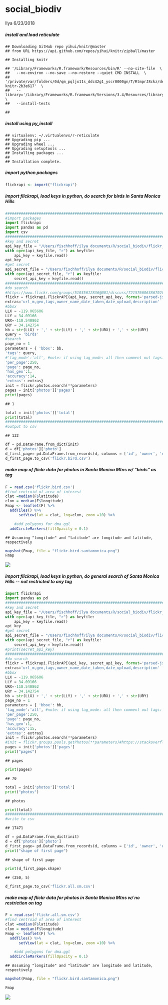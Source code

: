 social\_biodiv
================
Ilya
6/23/2018

##### install and load reticulate

    ## Downloading GitHub repo yihui/knitr@master
    ## from URL https://api.github.com/repos/yihui/knitr/zipball/master

    ## Installing knitr

    ## '/Library/Frameworks/R.framework/Resources/bin/R' --no-site-file  \
    ##   --no-environ --no-save --no-restore --quiet CMD INSTALL  \
    ##   '/private/var/folders/0d/qm_pqljx11s_ddc42g1_yscr0000gn/T/RtmprJ8ckz/devtools105535b1c1773/yihui-knitr-2b3e617'  \
    ##   --library='/Library/Frameworks/R.framework/Versions/3.4/Resources/library'  \
    ##   --install-tests

    ## 

##### install using py\_install

    ## virtualenv: ~/.virtualenvs/r-reticulate 
    ## Upgrading pip ...
    ## Upgrading wheel ...
    ## Upgrading setuptools ...
    ## Installing packages ...
    ## 
    ## Installation complete.

##### import python packages

``` r
flickrapi <- import("flickrapi")
```

##### import flickrapi, load keys in python, do search for birds in Santa Monica Hills

``` python
#####################################################################################
#import packages
import flickrapi
import pandas as pd
import csv
#####################################################################################
#key and secret
api_key_file = "/Users/fischhoff/ilya documents/R/social_biodiv/flickr_api_key.txt"
with open(api_key_file, "r") as keyfile:
    api_key = keyfile.read()
api_key
#get secret
api_secret_file = "/Users/fischhoff/ilya documents/R/social_biodiv/flickr_api_secret.txt"
with open(api_secret_file, "r") as keyfile:
    secret_api_key = keyfile.read()
#####################################################################################
#do search
#https://www.flickr.com/groups/51035612836@N01/discuss/72157668638670202/
flickr = flickrapi.FlickrAPI(api_key, secret_api_key, format='parsed-json')
extras='url_m,geo,tags,owner_name,date_taken,date_upload,description'
#bbox
LLX = -119.065606
LLY = 34.09166
URX=-118.540862
URY = 34.142754
bb = str(LLX) + ',' + str(LLY) + ',' + str(URX) + ',' + str(URY)
query = 'birds'
#search
page_no = 1
parameters = { 'bbox': bb, 
'tags': query, 
#'tag_mode':'all', #note: if using tag_mode: all then comment out tags: query
'per_page':250, 
'page': page_no, 
'has_geo':1, 
'accuracy':14,
'extras': extras}
init = flickr.photos.search(**parameters)
pages = init['photos']['pages']
print(pages)
```

    ## 1

``` python
total = init['photos']['total']
print(total)
#####################################################################################
#output to csv
```

    ## 132

``` python
df = pd.DataFrame.from_dict(init)
d = df['photos']['photo']
d_first_page= pd.DataFrame.from_records(d, columns = ['id', 'owner', 'description', 'latitude', 'longitude'])
d_first_page.to_csv('flickr.bird.csv')
```

##### make map of flickr data for photos in Santa Monica Mtns w/ "birds" as tag

``` r
F = read.csv('flickr.bird.csv')
#find centroid of area of interest
clat =median(F$latitude)
clon = median(F$longitude)
Fmap <- leaflet(F) %>%
  addTiles() %>%
      setView(lat = clat, lng=clon, zoom =10) %>%

    #add polygons for dma.ggl 
  addCircleMarkers(fillOpacity = 0.1)
```

    ## Assuming "longitude" and "latitude" are longitude and latitude, respectively

``` r
mapshot(Fmap, file = "flickr.bird.santamonica.png")
Fmap
```

![](social_biodiv_files/figure-markdown_github/unnamed-chunk-5-1.png)

##### import flickrapi, load keys in python, do general search of Santa Monica Hills -- not restricted to any tag

``` python
import flickrapi
import pandas as pd
#####################################################################################
#key and secret
api_key_file = "/Users/fischhoff/ilya documents/R/social_biodiv/flickr_api_key.txt"
with open(api_key_file, "r") as keyfile:
    api_key = keyfile.read()
api_key
#get secret
api_secret_file = "/Users/fischhoff/ilya documents/R/social_biodiv/flickr_api_secret.txt"
with open(api_secret_file, "r") as keyfile:
    secret_api_key = keyfile.read()
#print(secret_api_key)
#####################################################################################
#do search
flickr = flickrapi.FlickrAPI(api_key, secret_api_key, format='parsed-json')
extras='url_m,geo,tags,owner_name,date_taken,date_upload,description'
#bbox
LLX = -119.065606
LLY = 34.09166
URX=-118.540862
URY = 34.142754
bb = str(LLX) + ',' + str(LLY) + ',' + str(URX) + ',' + str(URY)
page_no = 1
parameters = { 'bbox': bb, 
'tag_mode':'all', #note: if using tag_mode: all then comment out tags: query
'per_page':250, 
'page': page_no, 
'has_geo':1, 
'accuracy':15,
'extras': extras}
init = flickr.photos.search(**parameters)
#init = flickr.groups.pools.getPhotos(**parameters)#https://stackoverflow.com/questions/29651576/python-flickr-api-for-group-search-and-get-image-data-set
pages = init['photos']['pages']
print("pages")
```

    ## pages

``` python
print(pages)
```

    ## 70

``` python
total = init['photos']['total']
print("photos")
```

    ## photos

``` python
print(total)
#####################################################################################
#write to csv
```

    ## 17471

``` python
df = pd.DataFrame.from_dict(init)
d = df['photos']['photo']
d_first_page= pd.DataFrame.from_records(d, columns = ['id', 'owner', 'description', 'latitude', 'longitude'])
print("shape of first page")
```

    ## shape of first page

``` python
print(d_first_page.shape)
```

    ## (250, 5)

``` python
d_first_page.to_csv('flickr.all.sm.csv')
```

##### make map of flickr data for photos in Santa Monica Mtns w/ no restriction on tag

``` r
F = read.csv('flickr.all.sm.csv')
#find centroid of area of interest
clat =median(F$latitude)
clon = median(F$longitude)
Fmap <- leaflet(F) %>%
  addTiles() %>%
      setView(lat = clat, lng=clon, zoom =10) %>%

    #add polygons for dma.ggl 
  addCircleMarkers(fillOpacity = 0.1)
```

    ## Assuming "longitude" and "latitude" are longitude and latitude, respectively

``` r
mapshot(Fmap, file = "flickr.bird.santamonica.png")

Fmap
```

![](social_biodiv_files/figure-markdown_github/unnamed-chunk-7-1.png)
